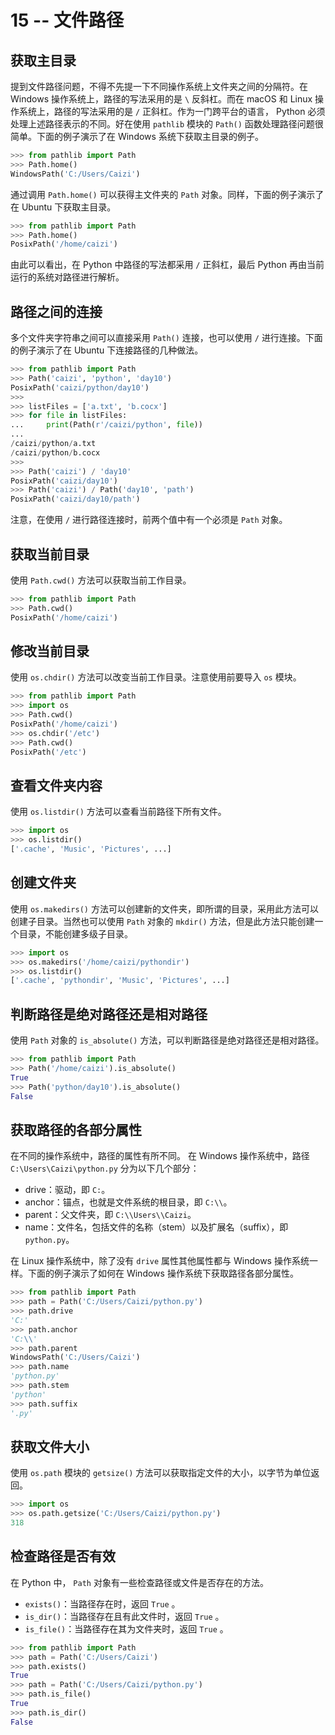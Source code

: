 # 15 -- 文件路径

## 获取主目录

提到文件路径问题，不得不先提一下不同操作系统上文件夹之间的分隔符。在 Windows 操作系统上，路径的写法采用的是 `\` 反斜杠。而在 macOS 和 Linux 操作系统上，路径的写法采用的是 `/` 正斜杠。作为一门跨平台的语言， Python 必须处理上述路径表示的不同。好在使用 `pathlib` 模块的 `Path()` 函数处理路径问题很简单。下面的例子演示了在 Windows 系统下获取主目录的例子。

```python
>>> from pathlib import Path
>>> Path.home()
WindowsPath('C:/Users/Caizi')
```

通过调用 `Path.home()` 可以获得主文件夹的 `Path` 对象。同样，下面的例子演示了在 Ubuntu 下获取主目录。

```python
>>> from pathlib import Path
>>> Path.home()
PosixPath('/home/caizi')
```

由此可以看出，在 Python 中路径的写法都采用 `/` 正斜杠，最后 Python 再由当前运行的系统对路径进行解析。

## 路径之间的连接

多个文件夹字符串之间可以直接采用 `Path()` 连接，也可以使用 `/` 进行连接。下面的例子演示了在 Ubuntu 下连接路径的几种做法。

```python
>>> from pathlib import Path
>>> Path('caizi', 'python', 'day10')
PosixPath('caizi/python/day10')
>>> 
>>> listFiles = ['a.txt', 'b.cocx']
>>> for file in listFiles:
...     print(Path(r'/caizi/python', file))
... 
/caizi/python/a.txt
/caizi/python/b.cocx
>>> 
>>> Path('caizi') / 'day10'
PosixPath('caizi/day10')
>>> Path('caizi') / Path('day10', 'path')
PosixPath('caizi/day10/path')
```

注意，在使用 `/` 进行路径连接时，前两个值中有一个必须是 `Path` 对象。

## 获取当前目录

使用 `Path.cwd()` 方法可以获取当前工作目录。

```python
>>> from pathlib import Path
>>> Path.cwd()
PosixPath('/home/caizi')
```

## 修改当前目录

使用 `os.chdir()` 方法可以改变当前工作目录。注意使用前要导入 `os` 模块。

```python
>>> from pathlib import Path
>>> import os
>>> Path.cwd()
PosixPath('/home/caizi')
>>> os.chdir('/etc')
>>> Path.cwd()
PosixPath('/etc')
```

## 查看文件夹内容

使用 `os.listdir()` 方法可以查看当前路径下所有文件。

```python
>>> import os
>>> os.listdir()
['.cache', 'Music', 'Pictures', ...]
```

## 创建文件夹

使用 `os.makedirs()` 方法可以创建新的文件夹，即所谓的目录，采用此方法可以创建子目录。当然也可以使用 `Path` 对象的 `mkdir()` 方法，但是此方法只能创建一个目录，不能创建多级子目录。

```python
>>> import os
>>> os.makedirs('/home/caizi/pythondir')
>>> os.listdir()
['.cache', 'pythondir', 'Music', 'Pictures', ...]
```

## 判断路径是绝对路径还是相对路径

使用 `Path` 对象的 `is_absolute()` 方法，可以判断路径是绝对路径还是相对路径。

```python
>>> from pathlib import Path
>>> Path('/home/caizi').is_absolute()
True
>>> Path('python/day10').is_absolute()
False
```

## 获取路径的各部分属性

在不同的操作系统中，路径的属性有所不同。
在 Windows 操作系统中，路径 `C:\Users\Caizi\python.py` 分为以下几个部分：

- drive：驱动，即 `C:`。
- anchor：锚点，也就是文件系统的根目录，即 `C:\\`。
- parent：父文件夹，即 `C:\\Users\\Caizi`。
- name：文件名，包括文件的名称（stem）以及扩展名（suffix），即 `python.py`。

在 Linux 操作系统中，除了没有 `drive` 属性其他属性都与 Windows 操作系统一样。下面的例子演示了如何在 Windows 操作系统下获取路径各部分属性。

```python
>>> from pathlib import Path
>>> path = Path('C:/Users/Caizi/python.py')
>>> path.drive
'C:'
>>> path.anchor
'C:\\'
>>> path.parent
WindowsPath('C:/Users/Caizi')
>>> path.name
'python.py'
>>> path.stem
'python'
>>> path.suffix
'.py'
```

## 获取文件大小

使用 `os.path` 模块的 `getsize()` 方法可以获取指定文件的大小，以字节为单位返回。

```python
>>> import os
>>> os.path.getsize('C:/Users/Caizi/python.py')
318
```

## 检查路径是否有效

在 Python 中， `Path` 对象有一些检查路径或文件是否存在的方法。

- `exists()`：当路径存在时，返回 `True` 。
- `is_dir()`：当路径存在且有此文件时，返回 `True` 。
- `is_file()`：当路径存在其为文件夹时，返回 `True` 。

```python
>>> from pathlib import Path
>>> path = Path('C:/Users/Caizi')
>>> path.exists()
True
>>> path = Path('C:/Users/Caizi/python.py')
>>> path.is_file()
True
>>> path.is_dir()
False
```
